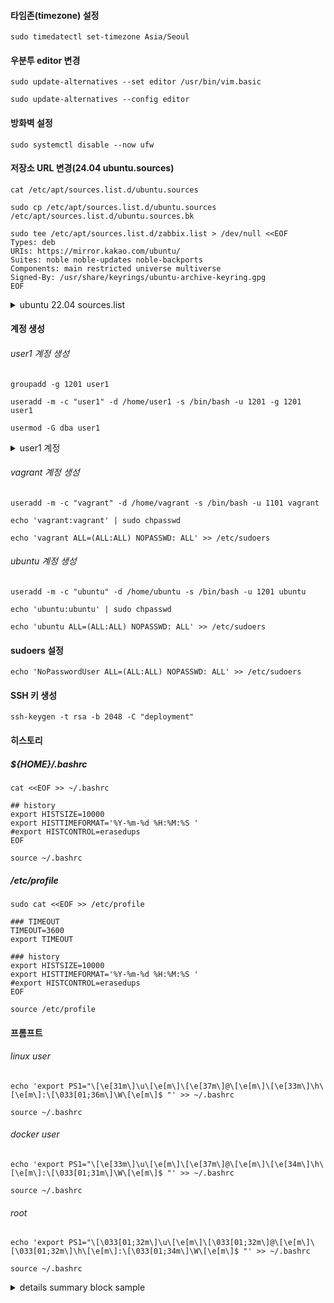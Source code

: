 #### 타임존(timezone) 설정
```
sudo timedatectl set-timezone Asia/Seoul
```

#### 우분투 editor 변경
```
sudo update-alternatives --set editor /usr/bin/vim.basic
```
```
sudo update-alternatives --config editor
```

#### 방화벽 설정
```
sudo systemctl disable --now ufw
```

#### 저장소 URL 변경(24.04 ubuntu.sources)
```
cat /etc/apt/sources.list.d/ubuntu.sources
```
```
sudo cp /etc/apt/sources.list.d/ubuntu.sources /etc/apt/sources.list.d/ubuntu.sources.bk
```
```
sudo tee /etc/apt/sources.list.d/zabbix.list > /dev/null <<EOF
Types: deb
URIs: https://mirror.kakao.com/ubuntu/
Suites: noble noble-updates noble-backports
Components: main restricted universe multiverse
Signed-By: /usr/share/keyrings/ubuntu-archive-keyring.gpg
EOF
```
<details>
<summary>ubuntu 22.04 sources.list</summary>

```
cat /etc/apt/sources.list
```
```
sudo cp /etc/apt/sources.list /etc/apt/sources.list.bk
```
```
sudo sed -i 's/http:\/\/archive.ubuntu.com/https:\/\/mirror.kakao.com/g' /etc/apt/sources.list
```
```
sudo sed -i 's/http:\/\/kr.archive.ubuntu.com/https:\/\/mirror.kakao.com/g' /etc/apt/sources.list
```
```
sudo sed -i 's/kr.archive.ubuntu.com/mirror.kakao.com/g' /etc/apt/sources.list
```
</details>

#### 계정 생성
###### user1 계정 생성
```
groupadd -g 1201 user1
```
```
useradd -m -c "user1" -d /home/user1 -s /bin/bash -u 1201 -g 1201 user1
```
```
usermod -G dba user1
```
<details>
<summary>user1 계정</summary>

```
useradd -m -c "user1" -d /home/user1 -s /bin/bash -u 1201 user1
```
</details>

###### vagrant 계정 생성
```
useradd -m -c "vagrant" -d /home/vagrant -s /bin/bash -u 1101 vagrant
```
```
echo 'vagrant:vagrant' | sudo chpasswd
```
```
echo 'vagrant ALL=(ALL:ALL) NOPASSWD: ALL' >> /etc/sudoers
```
###### ubuntu 계정 생성
```
useradd -m -c "ubuntu" -d /home/ubuntu -s /bin/bash -u 1201 ubuntu
```
```
echo 'ubuntu:ubuntu' | sudo chpasswd
```
```
echo 'ubuntu ALL=(ALL:ALL) NOPASSWD: ALL' >> /etc/sudoers
```

#### sudoers 설정
```
echo 'NoPasswordUser ALL=(ALL:ALL) NOPASSWD: ALL' >> /etc/sudoers
```

#### SSH 키 생성
```
ssh-keygen -t rsa -b 2048 -C "deployment"
```

#### 히스토리
##### ${HOME}/.bashrc
```
cat <<EOF >> ~/.bashrc

## history
export HISTSIZE=10000
export HISTTIMEFORMAT='%Y-%m-%d %H:%M:%S '
#export HISTCONTROL=erasedups
EOF
```
```
source ~/.bashrc
```

##### /etc/profile
```
sudo cat <<EOF >> /etc/profile

### TIMEOUT
TIMEOUT=3600
export TIMEOUT

### history
export HISTSIZE=10000
export HISTTIMEFORMAT='%Y-%m-%d %H:%M:%S '
#export HISTCONTROL=erasedups
EOF
```
```
source /etc/profile
```

#### 프롬프트
###### linux user 
```
echo 'export PS1="\[\e[31m\]\u\[\e[m\]\[\e[37m\]@\[\e[m\]\[\e[33m\]\h\[\e[m\]:\[\033[01;36m\]\W\[\e[m\]$ "' >> ~/.bashrc
```
```
source ~/.bashrc
```
###### docker user
```
echo 'export PS1="\[\e[33m\]\u\[\e[m\]\[\e[37m\]@\[\e[m\]\[\e[34m\]\h\[\e[m\]:\[\033[01;31m\]\W\[\e[m\]$ "' >> ~/.bashrc
```
```
source ~/.bashrc
```
###### root
```
echo 'export PS1="\[\033[01;32m\]\u\[\e[m\]\[\033[01;32m\]@\[\e[m\]\[\033[01;32m\]\h\[\e[m\]:\[\033[01;34m\]\W\[\e[m\]$ "' >> ~/.bashrc
```
```
source ~/.bashrc
```

<details>
<summary>details summary block sample</summary>

details block sample

</details>
